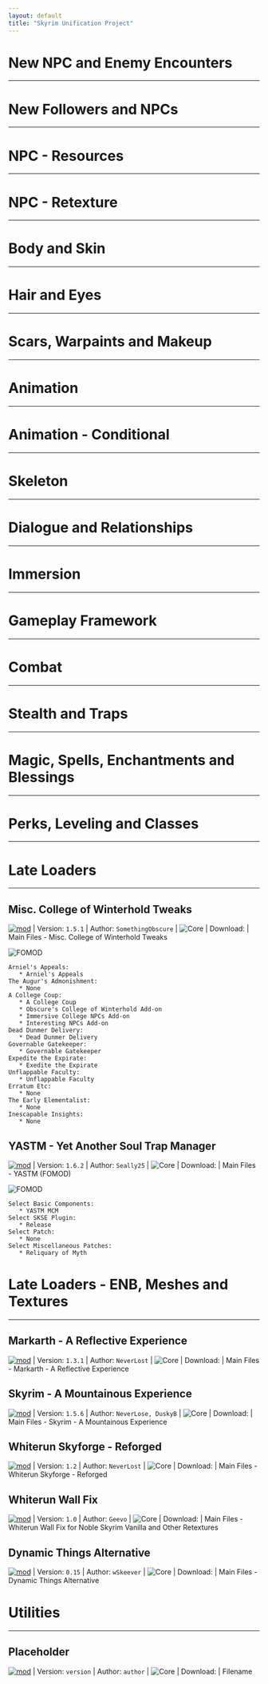 ```yaml
---
layout: default
title: "Skyrim Unification Project"
---
```


# New NPC and Enemy Encounters

---

# New Followers and NPCs

---

# NPC - Resources

---

# NPC - Retexture

---

# Body and Skin

---

# Hair and Eyes

---

# Scars, Warpaints and Makeup

---

# Animation

---

# Animation - Conditional

---

# Skeleton

---

# Dialogue and Relationships

---

# Immersion

---

# Gameplay Framework

---

# Combat

---

# Stealth and Traps

---

# Magic, Spells, Enchantments and Blessings

---

# Perks, Leveling and Classes

---

# Late Loaders

---

## Misc. College of Winterhold Tweaks

[![mod]](https://www.nexusmods.com/skyrimspecialedition/mods/22653) | Version: `1.5.1` | Author: `SomethingObscure` | ![Core] |
Download: | Main Files - Misc. College of Winterhold Tweaks

![FOMOD]
~~~
Arniel's Appeals:
   * Arniel's Appeals
The Augur's Admonishment:
   * None
A College Coup:
   * A College Coup
   * Obscure's College of Winterhold Add-on
   * Immersive College NPCs Add-on
   * Interesting NPCs Add-on
Dead Dunmer Delivery:
   * Dead Dunmer Delivery
Governable Gatekeeper:
   * Governable Gatekeeper
Expedite the Expirate:
   * Exedite the Expirate
Unflappable Faculty:
   * Unflappable Faculty
Erratum Etc:
   * None
The Early Elementalist:
   * None
Inescapable Insights:
   * None
~~~

## YASTM - Yet Another Soul Trap Manager

[![mod]](https://www.nexusmods.com/skyrimspecialedition/mods/56144) | Version: `1.6.2` | Author: `Seally25` | ![Core] |
Download: | Main Files - YASTM (FOMOD)


![FOMOD]
~~~
Select Basic Components:
   * YASTM MCM
Select SKSE Plugin:
   * Release
Select Patch:
   * None
Select Miscellaneous Patches:
   * Reliquary of Myth
~~~

# Late Loaders - ENB, Meshes and Textures

---

## Markarth - A Reflective Experience

[![mod]](https://www.nexusmods.com/skyrimspecialedition/mods/43864) | Version: `1.3.1` | Author: `NeverLost` | ![Core] |
Download: | Main Files - Markarth - A Reflective Experience

## Skyrim - A Mountainous Experience

[![mod]](https://www.nexusmods.com/skyrimspecialedition/mods/43866) | Version: `1.5.6` | Author: `NeverLose, DuskyB` | ![Core] |
Download: | Main Files - Skyrim - A Mountainous Experience

## Whiterun Skyforge - Reforged

[![mod]](https://www.nexusmods.com/skyrimspecialedition/mods/43862) | Version: `1.2` | Author: `NeverLost` | ![Core] |
Download: | Main Files - Whiterun Skyforge - Reforged

## Whiterun Wall Fix

[![mod]](https://www.nexusmods.com/skyrimspecialedition/mods/32598) | Version: `1.0` | Author: `Geevo` | ![Core] |
Download: | Main Files - Whiterun Wall Fix for Noble Skyrim Vanilla and Other Retextures

## Dynamic Things Alternative

[![mod]](https://www.nexusmods.com/skyrimspecialedition/mods/49250) | Version: `0.15` | Author: `wSkeever` | ![Core] |
Download: | Main Files - Dynamic Things Alternative

# Utilities

---

## Placeholder

[![mod]](nexusurl) | Version: `version` | Author: `author` | ![Core] |
Download: | Filename


[mod]: https://img.shields.io/badge/Link-Download-006000?style=flat-square
[core]: https://img.shields.io/badge/Core-006000?style=flat-square
[cao]: https://img.shields.io/badge/CAO-important?style=flat-square
[ck]: https://img.shields.io/badge/CK-important?style=flat-square
[bsa]: https://img.shields.io/badge/BSA-critical?style=flat-square
[visuals]: https://img.shields.io/badge/Visuals-informational?style=flat-square
[fomod]: https://img.shields.io/badge/FOMOD%20Instructions-informational?style=for-the-badge
[postinstall]: https://img.shields.io/badge/Post--Install%20Instructions-00B000?style=for-the-badge
[adventures]: https://img.shields.io/badge/Adventures-blueviolet?style=flat-square
[adventureslg]: https://img.shields.io/badge/Adventures-blueviolet?style=for-the-badge
[corelg]: https://img.shields.io/badge/Core-006000?style=for-the-badge